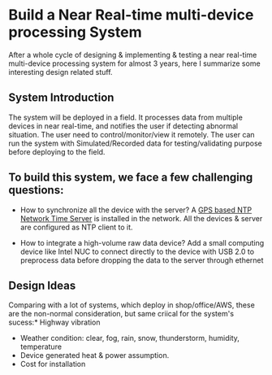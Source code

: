 # Build a Near Real-time multi-device processing System

After a whole cycle of designing & implementing & testing a near real-time multi-device processing system for almost 3 years, here I summarize some interesting design related  stuff.

## System Introduction
The system will be deployed in a field. It processes data from multiple devices in near real-time, and notifies the user if detecting abnormal situation. 
The user need to control/monitor/view it remotely.
The user can run the system with Simulated/Recorded data for testing/validating purpose before deploying to the field.

[Architecture Design Diagram]: https://github.com/yan2liu/ArchitectureDesignNotes/blob/master/SystemDiagram.jpg "Architecture Design Diagram"

## To build this system, we face a few challenging questions:
* How to synchronize all the device with the server?
A [GPS based NTP Network Time Server](https://timemachinescorp.com/product/gps-time-server-tm1000a/) is installed in the network. All the devices & server are configured as NTP client to it.

* How to integrate a high-volume raw data device?
Add a small computing device like Intel NUC to connect directly to the device with USB 2.0 to preprocess data before dropping the data to the server through ethernet

## Design Ideas


Comparing with a lot of systems, which deploy in shop/office/AWS,  these are the non-normal consideration, but same criical for the system's sucess:* Highway vibration
* Weather condition: clear, fog, rain, snow, thunderstorm, humidity, temperature
* Device generated heat & power assumption.
* Cost for installation
